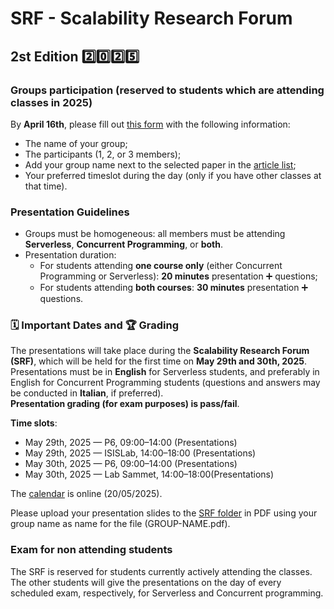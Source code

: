# SRF - Scalability Research Forum

## 2st Edition 2️⃣0️⃣2️⃣5️⃣

### Groups participation (reserved to students which are attending classes in 2025)

By **April 16th**, please fill out [this form](https://forms.gle/cMsvttBr8zHSP7Rb7) with the following information:  
- The name of your group;  
- The participants (1, 2, or 3 members);  
- Add your group name next to the selected paper in the [article list](https://docs.google.com/spreadsheets/d/1EH_YLV2Mp9bd2ZOWI2g-Utu23U6NPKYa7dLF4yQ0org/edit?usp=sharing);
- Your preferred timeslot during the day (only if you have other classes at that time).


### Presentation Guidelines

- Groups must be homogeneous: all members must be attending **Serverless**, **Concurrent Programming**, or **both**.  
- Presentation duration:
  - For students attending **one course only** (either Concurrent Programming or Serverless): **20 minutes** presentation ➕  questions;  
  - For students attending **both courses**: **30 minutes** presentation ➕ questions.

### 🗓️ Important Dates and 🏆 Grading

The presentations will take place during the **Scalability Research Forum (SRF)**, which will be held for the first time on **May 29th and 30th, 2025**.  
Presentations must be in **English** for Serverless students, and preferably in English for Concurrent Programming students (questions and answers may be conducted in **Italian**, if preferred).  
**Presentation grading (for exam purposes) is pass/fail**.

**Time slots**:
- May 29th, 2025 — P6, 09:00–14:00 (Presentations)  
- May 29th, 2025 — ISISLab, 14:00–18:00 (Presentations)  
- May 30th, 2025 — P6, 09:00–14:00 (Presentations)  
- May 30th, 2025 — Lab Sammet, 14:00–18:00(Presentations)  

The [calendar](https://docs.google.com/spreadsheets/d/1Db4H23xe5ob7OqCmQfnU8SSZCQhSMm73bTkrXlrSBgg/edit?usp=sharing) is online (20/05/2025).

Please upload your presentation slides to the [SRF folder](https://drive.google.com/drive/folders/1hzUMXgrfoVVzs8c9Xlm1ENLoSOL7lDbK?usp=sharing) in PDF using your group name as name for the file (GROUP-NAME.pdf).

### Exam for non attending students

The SRF is reserved for students currently actively attending the classes. The other students will give the presentations on the day of every scheduled exam, respectively, for Serverless and Concurrent programming. 
